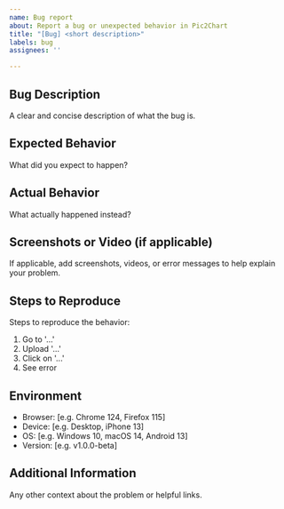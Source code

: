 ```yaml
---
name: Bug report
about: Report a bug or unexpected behavior in Pic2Chart
title: "[Bug] <short description>"
labels: bug
assignees: ''

---
```


## Bug Description

A clear and concise description of what the bug is.

## Expected Behavior

What did you expect to happen?

## Actual Behavior

What actually happened instead?

## Screenshots or Video (if applicable)

If applicable, add screenshots, videos, or error messages to help explain your problem.

## Steps to Reproduce

Steps to reproduce the behavior:
1. Go to '...'
2. Upload '...'
3. Click on '...'
4. See error

## Environment

- Browser: [e.g. Chrome 124, Firefox 115]
- Device: [e.g. Desktop, iPhone 13]
- OS: [e.g. Windows 10, macOS 14, Android 13]
- Version: [e.g. v1.0.0-beta]

## Additional Information

Any other context about the problem or helpful links.
